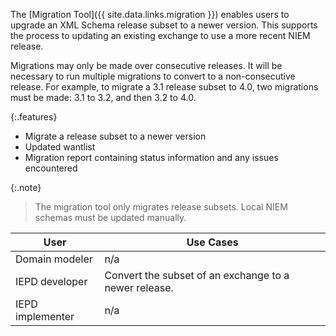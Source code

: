 
The [Migration Tool]({{ site.data.links.migration }}) enables users to upgrade an XML Schema release subset to a newer version.  This supports the process to updating an existing exchange to use a more recent NIEM release.

Migrations may only be made over consecutive releases.  It will be necessary to run multiple migrations to convert to a non-consecutive release.  For example, to migrate a 3.1 release subset to 4.0, two migrations must be made: 3.1 to 3.2, and then 3.2 to 4.0.

{:.features}
- Migrate a release subset to a newer version
- Updated wantlist
- Migration report containing status information and any issues encountered

{:.note}
> The migration tool only migrates release subsets.  Local NIEM schemas must be updated manually.

| User | Use Cases |
| ---- | --------- |
| Domain modeler | n/a |
| IEPD developer | Convert the subset of an exchange to a newer release.  |
| IEPD implementer | n/a |